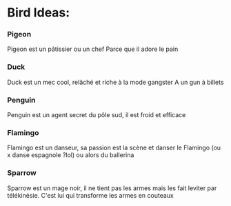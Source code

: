 # Bird Ideas:
### Pigeon 
Pigeon est un pâtissier ou un chef
Parce que il adore le pain
### Duck 
Duck est un mec cool, relâché et riche à la mode gangster
A un gun à billets
### Penguin
Penguin est un agent secret du pôle sud, il est froid et efficace
### Flamingo
Flamingo est un danseur, sa passion est la scène et danser le Flamingo (ou x danse espagnole ?lol) ou alors du ballerina
### Sparrow
Sparrow est un mage noir, il ne tient pas les armes mais les fait leviter par télékinésie. 
C'est lui qui transforme les armes en couteaux